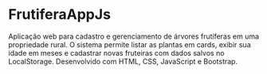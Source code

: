 # FrutiferaAppJs
Aplicação web para cadastro e gerenciamento de árvores frutíferas em uma propriedade rural. O sistema permite listar as plantas em cards, exibir sua idade em meses e cadastrar novas fruteiras com dados salvos no LocalStorage. Desenvolvido com HTML, CSS, JavaScript e Bootstrap.
